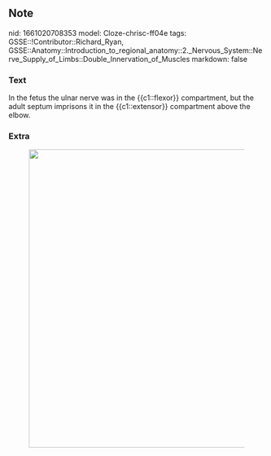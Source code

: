 ## Note
nid: 1661020708353
model: Cloze-chrisc-ff04e
tags: GSSE::!Contributor::Richard_Ryan, GSSE::Anatomy::Introduction_to_regional_anatomy::2._Nervous_System::Nerve_Supply_of_Limbs::Double_Innervation_of_Muscles
markdown: false

### Text
<div class="toggle">
  In the fetus the ulnar nerve was in the {{c1::flexor}}
  compartment, but the adult septum imprisons it in the
  {{c1::extensor}} compartment above the elbow.
</div>

### Extra
<figure id="658c22df-ce81-43c2-a35a-38f2a91bef86" class="image">
  <a href= 
  "Double%20Innervation%20of%20Muscles%2066bb37901f6046148691e394266b951a/Untitled%201.png">
  <img style="width:586px" src= 
  "bf0b3276bb31e375542fdc256e9bb4d503995f1f.png"></a>
</figure>
